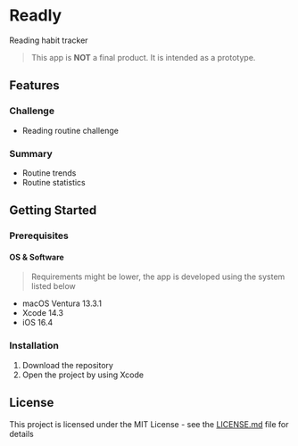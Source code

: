 # Readly
Reading habit tracker

> This app is **NOT** a final product. It is intended as a prototype.

## Features
### Challenge
- Reading routine challenge

### Summary
- Routine trends
- Routine statistics

## Getting Started
### Prerequisites
#### OS & Software
> Requirements might be lower, the app is developed using the system listed below
* macOS Ventura 13.3.1
* Xcode 14.3
* iOS 16.4

### Installation
1. Download the repository
2. Open the project by using Xcode

## License
This project is licensed under the MIT License - see the [LICENSE.md](https://github.com/bryanless/Readly-Swift/blob/main/LICENSE) file for details

